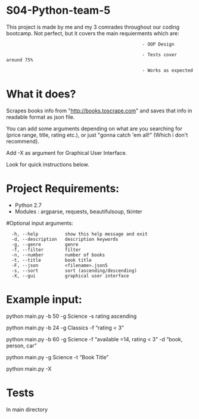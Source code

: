 # S04-Python-team-5
This project is made by me and my 3 comrades throughout our coding bootcamp.
Not perfect, but it covers the main requierments which are:

                                                       - OOP Design
                                                       
                                                       - Tests cover around 75%
                                                       
                                                       - Works as expected
                                                       
# What it does?
Scrapes books info from "http://books.toscrape.com" and saves that info in readable format as json file.

You can add some arguments depending on what are you searching for (price range, title, rating etc.), or just "gonna catch 'em all!" (Which i don't recommend).

Add -X as argument for Graphical User Interface.

Look for quick instructions below.


# Project Requirements:
- Python 2.7
- Modules : argparse, requests, beautifulsoup, tkinter

#Optional input arguments:
```
  -h, --help          show this help message and exit
  -d, --description   description keywords
  -g, --genre         genre
  -f, --filter        filter
  -n, --number        number of books
  -t, --title         book title
  -F, --json          <filename>.json5
  -s, --sort          sort (ascending/descending)
  -X, --gui           graphical user interface
  ```

# Example input:
python main.py -b 50 -g Science -s rating ascending

python main.py -b 24 -g Classics -f “rating < 3”

python main.py -b 60 -g Science -f “available =14, rating < 3” -d “book, person, car”

python main.py -g Science -t “Book Title”

python main.py -X

# Tests
In main directory 







